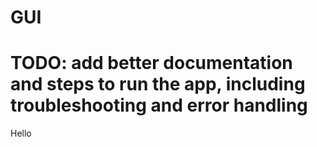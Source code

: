 # GUI
# TODO: add better documentation and steps to run the app, including troubleshooting and error handling
Hello
